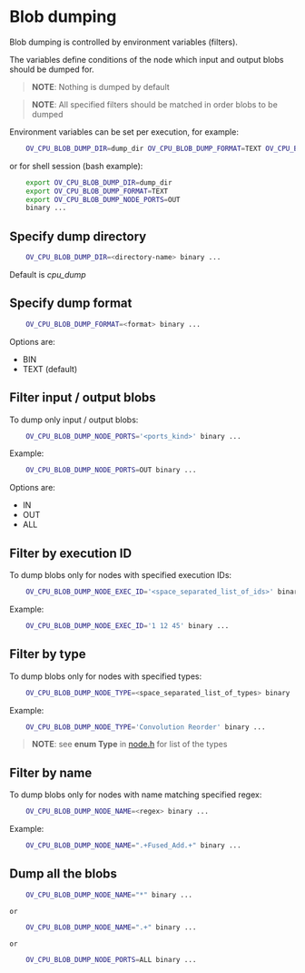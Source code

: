 # Blob dumping
Blob dumping is controlled by environment variables (filters).

The variables define conditions of the node which input and output blobs
should be dumped for.

> **NOTE**: Nothing is dumped by default

> **NOTE**: All specified filters should be matched in order blobs to be dumped

Environment variables can be set per execution, for example:
```sh
    OV_CPU_BLOB_DUMP_DIR=dump_dir OV_CPU_BLOB_DUMP_FORMAT=TEXT OV_CPU_BLOB_DUMP_NODE_PORTS=OUT binary ...
```
or for shell session (bash example):
```sh
    export OV_CPU_BLOB_DUMP_DIR=dump_dir
    export OV_CPU_BLOB_DUMP_FORMAT=TEXT
    export OV_CPU_BLOB_DUMP_NODE_PORTS=OUT
    binary ...
```
## Specify dump directory
```sh
    OV_CPU_BLOB_DUMP_DIR=<directory-name> binary ...
```
Default is *cpu_dump*
## Specify dump format
```sh
    OV_CPU_BLOB_DUMP_FORMAT=<format> binary ...
```
Options are:
* BIN
* TEXT (default)

## Filter input / output blobs
To dump only input / output blobs:
```sh
    OV_CPU_BLOB_DUMP_NODE_PORTS='<ports_kind>' binary ...
```
Example:
```sh
    OV_CPU_BLOB_DUMP_NODE_PORTS=OUT binary ...
```
Options are:
* IN
* OUT
* ALL

## Filter by execution ID
To dump blobs only for nodes with specified execution IDs:
```sh
    OV_CPU_BLOB_DUMP_NODE_EXEC_ID='<space_separated_list_of_ids>' binary ...
```
Example:
```sh
    OV_CPU_BLOB_DUMP_NODE_EXEC_ID='1 12 45' binary ...
```

## Filter by type
To dump blobs only for nodes with specified types:
```sh
    OV_CPU_BLOB_DUMP_NODE_TYPE=<space_separated_list_of_types> binary ...
```
Example:
```sh
    OV_CPU_BLOB_DUMP_NODE_TYPE='Convolution Reorder' binary ...
```

> **NOTE**: see **enum Type** in [node.h](../../src/cpu_types.h) for list of the types

## Filter by name
To dump blobs only for nodes with name matching specified regex:
```sh
    OV_CPU_BLOB_DUMP_NODE_NAME=<regex> binary ...
```
Example:
```sh
    OV_CPU_BLOB_DUMP_NODE_NAME=".+Fused_Add.+" binary ...
```

## Dump all the blobs
```sh
    OV_CPU_BLOB_DUMP_NODE_NAME="*" binary ...
```
    or
```sh
    OV_CPU_BLOB_DUMP_NODE_NAME=".+" binary ...
```
    or
```sh
    OV_CPU_BLOB_DUMP_NODE_PORTS=ALL binary ...
```
